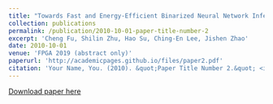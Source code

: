```yaml
---
title: "Towards Fast and Energy-Efficient Binarized Neural Network Inference on FPGA"
collection: publications
permalink: /publication/2010-10-01-paper-title-number-2
excerpt: 'Cheng Fu, Shilin Zhu, Hao Su, Ching-En Lee, Jishen Zhao'
date: 2010-10-01
venue: 'FPGA 2019 (abstract only)'
paperurl: 'http://academicpages.github.io/files/paper2.pdf'
citation: 'Your Name, You. (2010). &quot;Paper Title Number 2.&quot; <i>Journal 1</i>. 1(2).'
---
```

<!-- This paper is about the number 2. The number 3 is left for future work.
 -->
[Download paper here](https://arxiv.org/abs/1810.02068)

<!-- Recommended citation: Your Name, You. (2010). "Paper Title Number 2." <i>Journal 1</i>. 1(2). -->